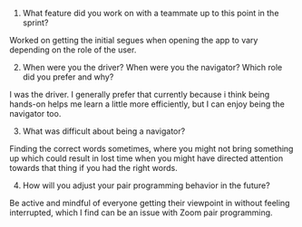 ﻿1.  What feature did you work on with a teammate up to this point in the sprint?

Worked on getting the initial segues when opening the app to vary depending on the role of the user.

2.  When were you the driver? When were you the navigator? Which role did you prefer and why?

I was the driver. I generally prefer that currently because i think being hands-on helps me learn a little more efficiently, but I can enjoy being the navigator too.

3.  What was difficult about being a navigator?

Finding the correct words sometimes, where you might not bring something up which could result in lost time when you might have directed attention towards that thing if you had the right words.

4.  How will you adjust your pair programming behavior in the future?

Be active and mindful of everyone getting their viewpoint in without feeling interrupted, which I find can be an issue with Zoom pair programming.



